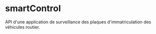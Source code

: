 # smartControl
API d'une application de surveillance des plaques d'immatriculation des véhicules routier.
